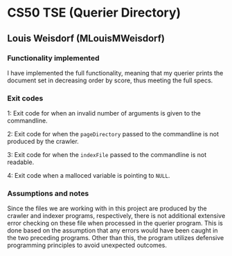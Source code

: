 # CS50 TSE (Querier Directory)
## Louis Weisdorf (MLouisMWeisdorf)

### Functionality implemented
I have implemented the full functionality, meaning that my querier prints the document set in decreasing order by score, thus meeting the full specs.

### Exit codes
1: Exit code for when an invalid number of arguments is given to the commandline. 

2: Exit code for when the `pageDirectory` passed to the commandline is not produced by the crawler.

3: Exit code for when the `indexFile` passed to the commandline is not readable. 

4: Exit code when a malloced variable is pointing to `NULL`.

### Assumptions and notes
Since the files we are working with in this project are produced by the crawler and indexer programs, respectively, 
there is not additional extensive error checking on these file when processed in the querier program. This is done based on the
assumption that any errors would have been caught in the two preceding programs. 
Other than this, the program utilizes defensive programming principles to avoid unexpected outcomes.
